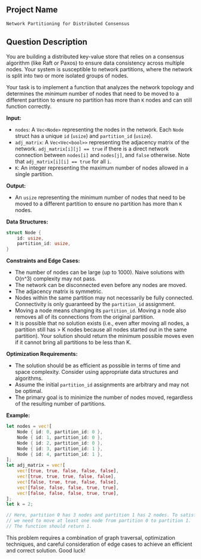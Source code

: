 ## Project Name

`Network Partitioning for Distributed Consensus`

## Question Description

You are building a distributed key-value store that relies on a consensus algorithm (like Raft or Paxos) to ensure data consistency across multiple nodes. Your system is susceptible to network partitions, where the network is split into two or more isolated groups of nodes.

Your task is to implement a function that analyzes the network topology and determines the *minimum* number of nodes that need to be moved to a different partition to ensure no partition has more than `K` nodes and can still function correctly.

**Input:**

*   `nodes`: A `Vec<Node>` representing the nodes in the network. Each `Node` struct has a unique `id` (`usize`) and `partition_id` (`usize`).
*   `adj_matrix`: A `Vec<Vec<bool>>` representing the adjacency matrix of the network. `adj_matrix[i][j] == true` if there is a direct network connection between `nodes[i]` and `nodes[j]`, and `false` otherwise. Note that `adj_matrix[i][i] == true` for all `i`.
*   `K`: An integer representing the maximum number of nodes allowed in a single partition.

**Output:**

*   An `usize` representing the minimum number of nodes that need to be moved to a different partition to ensure no partition has more than `K` nodes.

**Data Structures:**

```rust
struct Node {
    id: usize,
    partition_id: usize,
}
```

**Constraints and Edge Cases:**

*   The number of nodes can be large (up to 1000).  Naive solutions with O(n^3) complexity may not pass.
*   The network can be disconnected even before any nodes are moved.
*   The adjacency matrix is symmetric.
*   Nodes within the same partition may not necessarily be fully connected. Connectivity is only guaranteed by the `partition_id` assignment.
*   Moving a node means changing its `partition_id`. Moving a node also removes all of its connections from the original partition.
*   It is possible that no solution exists (i.e., even after moving all nodes, a partition still has > K nodes because all nodes started out in the same partition). Your solution should return the minimum possible moves even if it cannot bring all partitions to be less than K.

**Optimization Requirements:**

*   The solution should be as efficient as possible in terms of time and space complexity. Consider using appropriate data structures and algorithms.
*   Assume the initial `partition_id` assignments are arbitrary and may not be optimal.
*   The primary goal is to minimize the number of nodes moved, regardless of the resulting number of partitions.

**Example:**

```rust
let nodes = vec![
    Node { id: 0, partition_id: 0 },
    Node { id: 1, partition_id: 0 },
    Node { id: 2, partition_id: 0 },
    Node { id: 3, partition_id: 1 },
    Node { id: 4, partition_id: 1 },
];
let adj_matrix = vec![
    vec![true, true, false, false, false],
    vec![true, true, true, false, false],
    vec![false, true, true, false, false],
    vec![false, false, false, true, true],
    vec![false, false, false, true, true],
];
let k = 2;

// Here, partition 0 has 3 nodes and partition 1 has 2 nodes. To satisfy K = 2,
// we need to move at least one node from partition 0 to partition 1.
// The function should return 1.

```
This problem requires a combination of graph traversal, optimization techniques, and careful consideration of edge cases to achieve an efficient and correct solution. Good luck!
